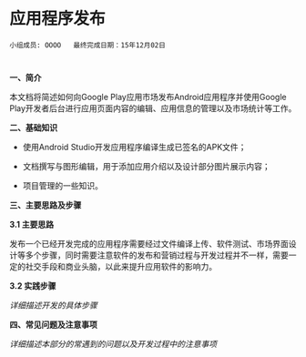 # 应用程序发布


    小组成员: OOOO   最终完成日期：15年12月02日
# 

**一、简介**

本文档将简述如何向Google Play应用市场发布Android应用程序并使用Google Play开发者后台进行应用页面内容的编辑、应用信息的管理以及市场统计等工作。

**二、基础知识**
   
* 使用Android Studio开发应用程序编译生成已签名的APK文件；

* 文档撰写与图形编辑，用于添加应用介绍以及设计部分图片展示内容；

* 项目管理的一些知识。

**三、主要思路及步骤**

**3.1 主要思路**

发布一个已经开发完成的应用程序需要经过文件编译上传、软件测试、市场界面设计等多个步骤，同时需要注意软件的发布和营销过程与开发过程并不一样，需要一定的社交手段和商业头脑，以此来提升应用软件的影响力。

**3.2 实践步骤**

*详细描述开发的具体步骤*

**四、常见问题及注意事项**

*详细描述本部分的常遇到的问题以及开发过程中的注意事项*
